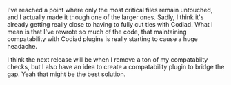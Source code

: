 I've reached a point where only the most critical files remain untouched, and I actually made it though one of the larger ones. Sadly, I think it's already getting really close to having to fully cut ties with Codiad. What I mean is that I've rewrote so much of the code, that maintaining compatability with Codiad plugins is really starting to cause a huge headache.

I think the next release will be when I remove a ton of my compatabilty checks, but I also have an idea to create a compatability plugin to bridge the gap. Yeah that might be the best solution.